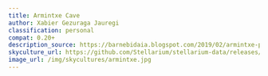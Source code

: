 ```yaml
---
title: Armintxe Cave
author: Xabier Gezuraga Jauregi
classification: personal
compat: 0.20+
description_source: https://barnebidaia.blogspot.com/2019/02/armintxe-paleolithic-sky-culture.html
skyculture_url: https://github.com/Stellarium/stellarium-data/releases/download/skycultures/armintxe.zip
image_url: /img/skycultures/armintxe.jpg
---
```

